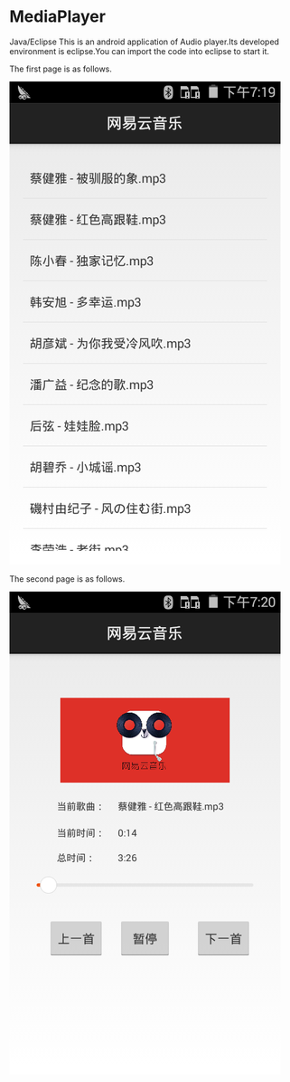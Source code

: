 # MediaPlayer
Java/Eclipse
This is an android application of Audio player.Its developed environment is eclipse.You can import the code into eclipse to start it. 

The first page is as follows.

![Alt text](https://github.com/lijunqiang123/image/blob/master/1.png)



The second page is as follows.


![Image text](https://github.com/lijunqiang123/image/blob/master/2.png)
